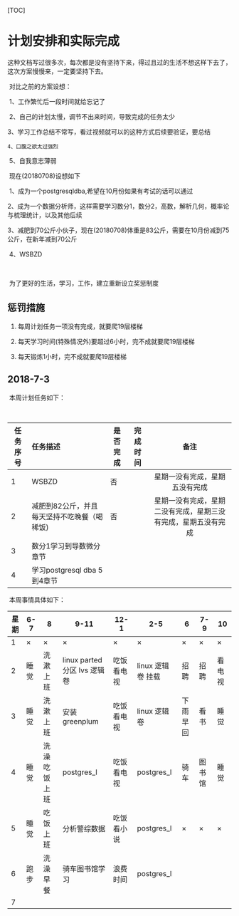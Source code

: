 [TOC]

# 计划安排和实际完成

​	这种文档写过很多次，每次都是没有坚持下来，得过且过的生活不想这样下去了，这次方案慢慢来，一定要坚持下去。

​	对比之前的方案设想：

​	1、工作繁忙后一段时间就给忘记了

​	2、自己的计划太慢，调节不出来时间，导致完成的任务太少

​	3、学习工作总结不常写，看过视频就可以的这种方式后续要验证，要总结

 	4、口腹之欲太过强烈

​	5、自我意志薄弱

​	现在(20180708)设想如下

​	1、成为一个postgresqldba,希望在10月份如果有考试的话可以通过

​	2、成为一个数据分析师，这样需要学习数分1，数分2，高数，解析几何，概率论与梳理统计，以及其他后续

​        3、减肥到70公斤小伙子，现在(20180708)体重是83公斤，需要在10月份减到75公斤，在新年减到70公斤

​	4、WSBZD

​	

​	为了更好的生活，学习，工作，建立重新设立奖惩制度



## 惩罚措施

1. 每周计划任务一项没有完成，就要爬19层楼梯

2. 每天学习时间(特殊情况外)要超过6小时，完不成就要爬19层楼梯

3. 每天锻炼1小时，完不成就要爬19层楼梯

   





## 2018-7-3

​	本周计划任务如下：

​	

| 任务序号 | 任务描述                                    | 是否完成 | 完成时间 |                             备注                             |
| -------- | :------------------------------------------ | -------- | -------- | :----------------------------------------------------------: |
| 1        | WSBZD                                       | 否       |          |                星期一没有完成，星期五没有完成                |
| 2        | 减肥到82公斤，并且每天坚持不吃晚餐（喝稀饭) | 否       |          | 星期一没有完成，星期二没有完成，星期三没有完成，星期五没有完成 |
| 3        | 数分1学习到导数微分章节                     |          |          |                                                              |
| 4        | 学习postgresql dba 5到4章节                 |          |          |                                                              |



​	本周事情具体如下：

| 星期 | 6-7  | 8            | 9-11                        | 12-1       | 2-5                | 6        | 7-9    | 10     |
| ---- | ---- | ------------ | --------------------------- | ---------- | ------------------ | -------- | ------ | ------ |
| 1    | ×    | ×            | ×                           | ×          | ×                  | ×        | ×      | ×      |
| 2    | 睡觉 | 洗漱上班     | linux parted分区 lvs 逻辑卷 | 吃饭看电视 | linux  逻辑卷 挂载 | 招聘     | 招聘   | 看电视 |
| 3    | 睡觉 | 洗漱上班     | 安装greenplum               | 吃饭看电视 | linux 逻辑卷       | 下雨早回 | 看书   | 睡觉   |
| 4    | 睡觉 | 洗澡吃饭上班 | postgres_l                  | 吃饭看电视 | postgres_l         | 骑车     | 图书馆 | 睡觉   |
| 5    | 睡觉 | 吃饭上班     | 分析警综数据                | 吃饭看小说 | postgres_l         | ×        | ×      | ×      |
| 6    | 跑步 | 洗澡早餐     | 骑车图书馆学习              | 浪费时间   | postgres_l         |          |        |        |
| 7    |      |              |                             |            |                    |          |        |        |

​	

​	

